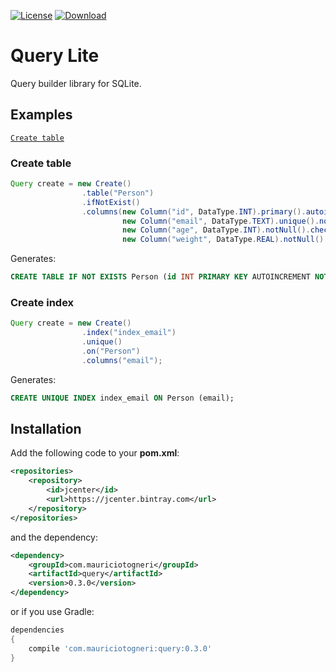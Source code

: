 [![License](https://img.shields.io/badge/license-MIT-green.svg)](https://github.com/mauriciotogneri/query-lite/blob/master/LICENSE.md)
[![Download](https://api.bintray.com/packages/mauriciotogneri/maven/querylite/images/download.svg)](https://bintray.com/mauriciotogneri/maven/querylite/_latestVersion)

# Query Lite
Query builder library for SQLite.

## Examples

[`Create table`](README.md#create-table)

### Create table

```java
Query create = new Create()
                .table("Person")
                .ifNotExist()
                .columns(new Column("id", DataType.INT).primary().autoincrement().notNull(),
                         new Column("email", DataType.TEXT).unique().notNull(),
                         new Column("age", DataType.INT).notNull().check("age >= 0"),
                         new Column("weight", DataType.REAL).notNull().check("weight >= 0"));
```

Generates:

```sql
CREATE TABLE IF NOT EXISTS Person (id INT PRIMARY KEY AUTOINCREMENT NOT NULL, email TEXT UNIQUE NOT NULL, age INT NOT NULL CHECK (age >= 0), weight REAL NOT NULL CHECK (weight >= 0));
```

### Create index

```java
Query create = new Create()
                .index("index_email")
                .unique()
                .on("Person")
                .columns("email");
```

Generates:

```sql
CREATE UNIQUE INDEX index_email ON Person (email);
```

## Installation

Add the following code to your **pom.xml**:

```xml
<repositories>
    <repository>
        <id>jcenter</id>
        <url>https://jcenter.bintray.com</url>
    </repository>
</repositories>
```

and the dependency:

```xml
<dependency>
    <groupId>com.mauriciotogneri</groupId>
    <artifactId>query</artifactId>
    <version>0.3.0</version>
</dependency>
```

or if you use Gradle:

```groovy
dependencies
{
    compile 'com.mauriciotogneri:query:0.3.0'
}
```